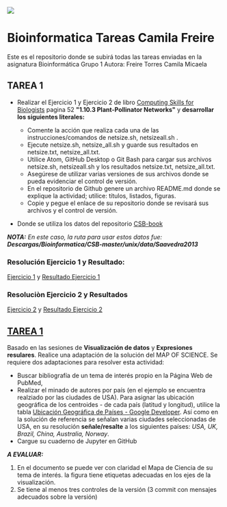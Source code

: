 ![ ](https://omniprex.com/wp-content/uploads/2018/04/bioinformatica.jpg)

# Bioinformatica Tareas Camila Freire
Este es el repositorio donde se subirá todas las tareas enviadas en la asignatura Bioinformática Grupo 1
Autora: Freire Torres Camila Micaela

## TAREA 1

- Realizar el Ejercicio 1 y Ejercicio 2 de libro [Computing Skills for Biologists](https://drive.google.com/file/d/18ul3LT6-ASxYxO_1u9lonjJBWjwPTxJb/view?usp=sharing) pagina 52 **"1.10.3 Plant-Pollinator Networks"** y **desarrollar los siguientes literales:**

  - Comente la acción que realiza cada una de las instrucciones/comandos de netsize.sh, netsizeall.sh . 
  - Ejecute netsize.sh, netsize_all.sh y guarde sus resultados en netsize.txt, netsize_all.txt.  
  - Utilice Atom, GitHub Desktop o Git Bash para cargar sus archivos netsize.sh, netsizeall.sh y los resultados netsize.txt, netsize_all.txt.  
  - Asegúrese de utilizar varias versiones de sus archivos donde se pueda evidenciar el control de versión. 
  - En el repositorio de Github genere un archivo README.md donde se explique la actividad; utilice: títulos, listados, figuras.  
  - Copie y pegue el enlace de su repositorio donde se revisará sus archivos y el control de versión.
  
- Donde se utiliza los datos del repositorio [CSB-book](https://github.com/CSB-book/CSB.git)

**_NOTA:_** _En este caso, la ruta para usar estos datos fue: **Descargas/Bioinformatica/CSB-master/unix/data/Saavedra2013**_

### Resolución Ejercicio 1 y Resultado:
[Ejercicio 1](netsize.sh) y [Resultado Ejercicio 1](netsize.txt)

### Resoluciòn Ejercicio 2 y Resultados

[Ejercicio 2](netsize_all.sh) y [ Resultado Ejercicio 2](netsize_all.txt)

## [TAREA 1]()

Basado en las sesiones de **Visualización de datos** y **Expresiones resulares**. Realice una adaptación de la solución del MAP OF SCIENCE. Se requiere dos adaptaciones para resolver esta actividad:

- Buscar bibliografía de un tema de interés propio en la Página Web de PubMed,
- Realizar el minado de autores por país (en el ejemplo se encuentra realziado por las ciudades de USA). Para asignar las ubicación geográfica de los centroides - de cada país (latitud y longitud), utilice la tabla  [Ubicación Geográfica de Países - Google Developer](https://developers.google.com/public-data/docs/canonical/countries_csv). Así como en la solución de referencia se señalan varias ciudades seleccionadas de USA, en su resolución **señale/resalte** a los siguientes países: *USA, UK, Brazil, China, Australia, Norway*.  
- Cargue su cuaderno de Jupyter en GitHub

***A EVALUAR:***

1. En el documento se puede ver con claridad el Mapa de Ciencia de su tema de interés.
la figura tiene etiquetas adecuadas en los ejes de la visualización. 
2. Se tiene al menos tres controles de la versión (3 commit con mensajes adecuados sobre la versión)

